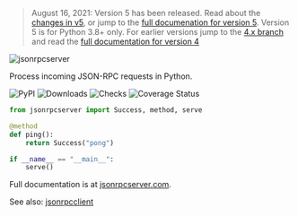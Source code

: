 > August 16, 2021: Version 5 has been released. Read about the [changes in
> v5](https://composed.blog/jsonrpcserver-5-changes), or jump to the [full
> documenation for version 5](https://www.jsonrpcserver.com/en/stable/).
> Version 5 is for Python 3.8+ only. For earlier versions jump to the [4.x
> branch](https://github.com/explodinglabs/jsonrpcserver/tree/4.x) and read the
> [full documentation for version 4](https://www.jsonrpcserver.com/en/4.2.0/)

<img
    alt="jsonrpcserver"
    style="margin: 0 auto;"
    src="https://github.com/explodinglabs/jsonrpcserver/blob/master/docs/logo.png?raw=true"
/>

Process incoming JSON-RPC requests in Python.

![PyPI](https://img.shields.io/pypi/v/jsonrpcserver.svg)
![Downloads](https://pepy.tech/badge/jsonrpcserver/week)
![Checks](https://github.com/explodinglabs/jsonrpcserver/actions/workflows/checks.yml/badge.svg)
![Coverage Status](https://coveralls.io/repos/github/explodinglabs/jsonrpcserver/badge.svg?branch=master)

```python
from jsonrpcserver import Success, method, serve

@method
def ping():
    return Success("pong")

if __name__ == "__main__":
    serve()
```

Full documentation is at [jsonrpcserver.com](https://www.jsonrpcserver.com/).

See also: [jsonrpcclient](https://github.com/jsonrpcclient)
